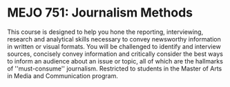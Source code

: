 # MEJO 751: Journalism Methods

This course is designed to help you hone the reporting, interviewing, research and analytical skills necessary to convey newsworthy information in written or visual formats. You will be challenged to identify and interview sources, concisely convey information and critically consider the best ways to inform an audience about an issue or topic, all of which are the hallmarks of ''must-consume'' journalism. Restricted to students in the Master of Arts in Media and Communication program.